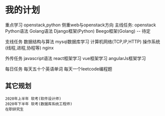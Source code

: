 # 我的计划

重点学习 openstack,python
侧重web与openstack方向
主线任务:
    openstack
    Python语法
    Golang语法
    Django框架(Python)
    Beego框架(Golang) -- 待定

支线任务
    数据结构与算法
    mysql数据库学习
    计算机网络(TCP,IP,HTTP)
    操作系统(线程,进程,协程等)
    nginx

外传任务
    javascript语法
    react框架学习
    vue框架学习
    angularJs框架学习

每日任务
    每天五十个英语单词
    每天一个leetcode编程题

## 其它规划

    2020年上半年 软考(软件设计师)
    2020年下半年 软考(数据库系统工程师)
    在职研究生
